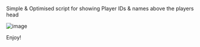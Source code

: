 Simple & Optimised script for showing Player IDs & names above the players head

![image](https://github.com/user-attachments/assets/04ee63f2-7df3-490a-b785-a1d7b69f248a)

Enjoy!
